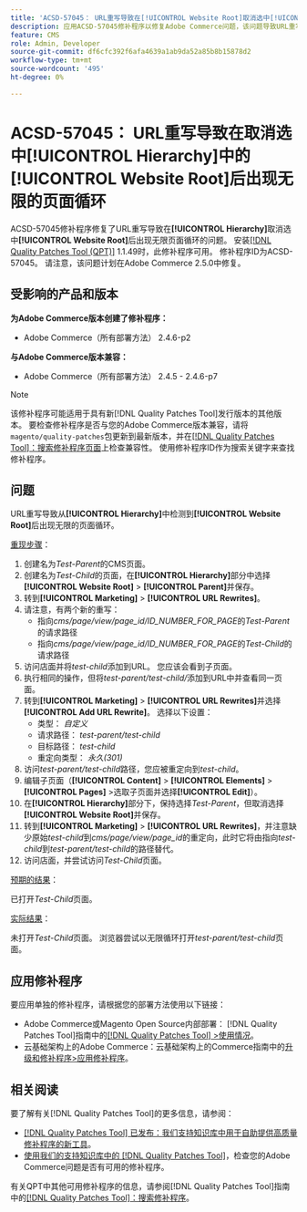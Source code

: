 ```yaml
---
title: 'ACSD-57045： URL重写导致在[!UICONTROL Website Root]取消选中[!UICONTROL Hierarchy]后出现无限页面循环'
description: 应用ACSD-57045修补程序以修复Adobe Commerce问题，该问题导致URL重写在[!UICONTROL Hierarchy]中取消选中[!UICONTROL Website Root]后导致无限页面循环。
feature: CMS
role: Admin, Developer
source-git-commit: df6cfc392f6afa4639a1ab9da52a85b8b15878d2
workflow-type: tm+mt
source-wordcount: '495'
ht-degree: 0%

---
```



# ACSD-57045： URL重写导致在取消选中[!UICONTROL Hierarchy]中的[!UICONTROL Website Root]后出现无限的页面循环

ACSD-57045修补程序修复了URL重写导致在&#x200B;**[!UICONTROL Hierarchy]**&#x200B;取消选中&#x200B;**[!UICONTROL Website Root]**&#x200B;后出现无限页面循环的问题。 安装[[!DNL Quality Patches Tool (QPT)]](/help/announcements/adobe-commerce-announcements/magento-quality-patches-released-new-tool-to-self-serve-quality-patches.md) 1.1.49时，此修补程序可用。 修补程序ID为ACSD-57045。 请注意，该问题计划在Adobe Commerce 2.5.0中修复。

## 受影响的产品和版本

**为Adobe Commerce版本创建了修补程序：**

* Adobe Commerce（所有部署方法） 2.4.6-p2

**与Adobe Commerce版本兼容：**

* Adobe Commerce（所有部署方法） 2.4.5 - 2.4.6-p7

>[!NOTE]
>
>该修补程序可能适用于具有新[!DNL Quality Patches Tool]发行版本的其他版本。 要检查修补程序是否与您的Adobe Commerce版本兼容，请将`magento/quality-patches`包更新到最新版本，并在[[!DNL Quality Patches Tool]：搜索修补程序页面](https://experienceleague.adobe.com/tools/commerce-quality-patches/index.html)上检查兼容性。 使用修补程序ID作为搜索关键字来查找修补程序。

## 问题

URL重写导致从&#x200B;**[!UICONTROL Hierarchy]**&#x200B;中检测到&#x200B;**[!UICONTROL Website Root]**&#x200B;后出现无限的页面循环。

<u>重现步骤</u>：

1. 创建名为&#x200B;*Test-Parent*&#x200B;的CMS页面。
1. 创建名为&#x200B;*Test-Child*&#x200B;的页面，在&#x200B;**[!UICONTROL Hierarchy]**&#x200B;部分中选择&#x200B;**[!UICONTROL Website Root]** > **[!UICONTROL Parent]**&#x200B;并保存。
1. 转到&#x200B;**[!UICONTROL Marketing]** > **[!UICONTROL URL Rewrites]**。
1. 请注意，有两个新的重写：
   * 指向&#x200B;*cms/page/view/page_id/ID_NUMBER_FOR_PAGE*&#x200B;的&#x200B;*Test-Parent*&#x200B;的请求路径
   * 指向&#x200B;*cms/page/view/page_id/ID_NUMBER_FOR_PAGE*&#x200B;的&#x200B;*Test-Child*&#x200B;的请求路径
1. 访问店面并将&#x200B;*test-child*&#x200B;添加到URL。 您应该会看到子页面。
1. 执行相同的操作，但将&#x200B;*test-parent/test-child/*&#x200B;添加到URL中并查看同一页面。
1. 转到&#x200B;**[!UICONTROL Marketing]** > **[!UICONTROL URL Rewrites]**&#x200B;并选择&#x200B;**[!UICONTROL Add URL Rewrite]**。 选择以下设置：
   * 类型： *自定义*
   * 请求路径： *test-parent/test-child*
   * 目标路径： *test-child*
   * 重定向类型： *永久(301)*
1. 访问&#x200B;*test-parent/test-child*&#x200B;路径，您应被重定向到&#x200B;*test-child*。
1. 编辑子页面（**[!UICONTROL Content]** > **[!UICONTROL Elements]** > **[!UICONTROL Pages]** >选取子页面并选择&#x200B;**[!UICONTROL Edit]**）。
1. 在&#x200B;**[!UICONTROL Hierarchy]**&#x200B;部分下，保持选择&#x200B;*Test-Parent*，但取消选择&#x200B;**[!UICONTROL Website Root]**&#x200B;并保存。
1. 转到&#x200B;**[!UICONTROL Marketing]** > **[!UICONTROL URL Rewrites]**，并注意缺少原始&#x200B;*test-child*&#x200B;到&#x200B;*cms/page/view/page_id*&#x200B;的重定向，此时它将由指向&#x200B;*test-child*&#x200B;到&#x200B;*test-parent/test-child*&#x200B;的路径替代。
1. 访问店面，并尝试访问&#x200B;*Test-Child*&#x200B;页面。

<u>预期的结果</u>：

已打开&#x200B;*Test-Child*&#x200B;页面。

<u>实际结果</u>：

未打开&#x200B;*Test-Child*&#x200B;页面。 浏览器尝试以无限循环打开&#x200B;*test-parent/test-child*&#x200B;页面。

## 应用修补程序

要应用单独的修补程序，请根据您的部署方法使用以下链接：

* Adobe Commerce或Magento Open Source内部部署： [!DNL Quality Patches Tool]指南中的[[!DNL Quality Patches Tool] >使用情况](https://experienceleague.adobe.com/docs/commerce-operations/tools/quality-patches-tool/usage.html)。
* 云基础架构上的Adobe Commerce：云基础架构上的Commerce指南中的[升级和修补程序>应用修补程序](https://experienceleague.adobe.com/docs/commerce-cloud-service/user-guide/develop/upgrade/apply-patches.html)。

## 相关阅读

要了解有关[!DNL Quality Patches Tool]的更多信息，请参阅：

* [[!DNL Quality Patches Tool] 已发布：我们支持知识库中用于自助提供高质量修补程序的新工具](/help/announcements/adobe-commerce-announcements/magento-quality-patches-released-new-tool-to-self-serve-quality-patches.md)。
* [使用我们的支持知识库中的 [!DNL Quality Patches Tool]](/help/support-tools/patches-available-in-qpt-tool/check-patch-for-magento-issue-with-magento-quality-patches.md)，检查您的Adobe Commerce问题是否有可用的修补程序。

有关QPT中其他可用修补程序的信息，请参阅[!DNL Quality Patches Tool]指南中的[[!DNL Quality Patches Tool]：搜索修补程序](https://experienceleague.adobe.com/tools/commerce-quality-patches/index.html)。
